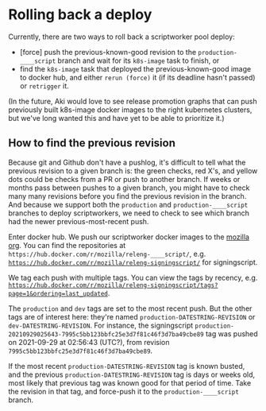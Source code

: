 # Rolling back a deploy

Currently, there are two ways to roll back a scriptworker pool deploy:

- [force] push the previous-known-good revision to the `production-____script` branch and wait for its `k8s-image` task to finish, or
- find the `k8s-image` task that deployed the previous-known-good image to docker hub, and either `rerun (force)` it (if its deadline hasn't passed) or `retrigger` it.

(In the future, Aki would love to see release promotion graphs that can push previously built k8s-image docker images to the right kubernetes clusters, but we've long wanted this and have yet to be able to prioritize it.)

## How to find the previous revision

Because git and Github don't have a pushlog, it's difficult to tell what the previous revision to a given branch is: the green checks, red X's, and yellow dots could be checks from a PR or push to another branch. If weeks or months pass between pushes to a given branch, you might have to check many many revisions before you find the previous revision in the branch. And because we support both the `production` and `production-____script` branches to deploy scriptworkers, we need to check to see which branch had the newer previous-most-recent push.

Enter docker hub. We push our scriptworker docker images to the [mozilla org](https://hub.docker.com/u/mozilla). You can find the repositories at `https://hub.docker.com/r/mozilla/releng-____script/`, e.g. [`https://hub.docker.com/r/mozilla/releng-signingscript/`](https://hub.docker.com/r/mozilla/releng-signingscript/) for signingscript.

We tag each push with multiple tags. You can view the tags by recency, e.g. [`https://hub.docker.com/r/mozilla/releng-signingscript/tags?page=1&ordering=last_updated`](https://hub.docker.com/r/mozilla/releng-signingscript/tags?page=1&ordering=last_updated).

The `production` and `dev` tags are set to the most recent push. But the other tags are of interest here: they're named `production-DATESTRING-REVISION` or `dev-DATESTRING-REVISION`. For instance, the signingscript `production-20210929025643-7995c5bb123bbfc25e3d7f81c46f3d7ba49cbe89` tag was pushed on 2021-09-29 at 02:56:43 (UTC?), from revision `7995c5bb123bbfc25e3d7f81c46f3d7ba49cbe89`.

If the most recent `production-DATESTRING-REVISION` tag is known busted, and the previous `production-DATESTRING-REVISION` tag is days or weeks old, most likely that previous tag was known good for that period of time. Take the revision in that tag, and force-push it to the `production-____script` branch.
